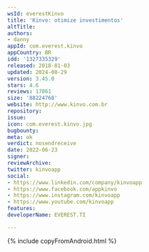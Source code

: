 ```yaml
---
wsId: everestKinvo
title: 'Kinvo: otimize investimentos'
altTitle: 
authors:
- danny
appId: com.everest.kinvo
appCountry: BR
idd: '1327335329'
released: 2018-01-03
updated: 2024-08-29
version: 3.45.0
stars: 4.6
reviews: 17861
size: '88224768'
website: http://www.kinvo.com.br
repository: 
issue: 
icon: com.everest.kinvo.jpg
bugbounty: 
meta: ok
verdict: nosendreceive
date: 2022-06-23
signer: 
reviewArchive: 
twitter: kinvoapp
social:
- https://www.linkedin.com/company/kinvoapp
- https://www.facebook.com/appkinvo
- https://www.instagram.com/kinvoapp
- https://www.youtube.com/kinvoapp
features: 
developerName: EVEREST.TI

---
```


{% include copyFromAndroid.html %}
